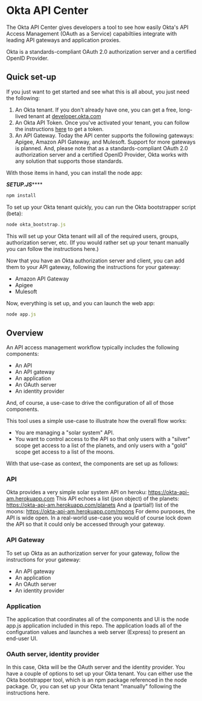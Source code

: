 # Okta API Center

The Okta API Center gives developers a tool to see how easily Okta's API Access Management (OAuth as a Service) capabiltiies integrate with leading API gateways and application proxies.

Okta is a standards-compliant OAuth 2.0 authorization server and a certified OpenID Provider.

## Quick set-up

If you just want to get started and see what this is all about, you just need the following:

1. An Okta tenant. If you don't already have one, you can get a free, long-lived tenant at [developer.okta.com](https://developer.okta.com/signup/)
2. An Okta API Token. Once you've activated your tenant, you can follow the instructions [here](https://developer.okta.com/docs/api/getting_started/getting_a_token) to get a token.
3. An API Gateway. Today the API center supports the following gateways: Apigee, Amazon API Gateway, and Mulesoft. Support for more gateways is planned. And, please note that as a standards-compliant OAuth 2.0 authorization server and a certified OpenID Provider, Okta works with any solution that supports those standards.

With those items in hand, you can install the node app:

*************SETUP.JS*****************

```javascript
npm install
```

To set up your Okta tenant quickly, you can run the Okta bootstrapper script (beta):

```javascript
node okta_bootstrap.js
```

This will set up your Okta tenant will all of the required users, groups, authorization server, etc. (If you would rather set up your tenant manually you can follow the instructions here.)

Now that you have an Okta authorization server and client, you can add them to your API gateway, following the instructions for your gateway:

* Amazon API Gateway
* Apigee
* Mulesoft

Now, everything is set up, and you can launch the web app:

```javascript
node app.js
```

## Overview

An API access management workflow typically includes the following components:
* An API
* An API gateway
* An application
* An OAuth server
* An identity provider

And, of course, a use-case to drive the configuration of all of those components.

This tool uses a simple use-case to illustrate how the overall flow works:

* You are managing a "solar system" API.
* You want to control access to the API so that only users with a "silver" scope get access to a list of the planets, and only users with a "gold" scope get access to a list of the moons.

With that use-case as context, the components are set up as follows:

### API
Okta provides a very simple solar system API on heroku: https://okta-api-am.herokuapp.com
This API echoes a list (json object) of the planets: https://okta-api-am.herokuapp.com/planets
And a (partial!) list of the moons: https://okta-api-am.herokuapp.com/moons
For demo purposes, the API is wide open. In a real-world use-case you would of course lock down the API so that it could only be accessed through your gateway.

### API Gateway
To set up Okta as an authorization server for your gateway, follow the instructions for your gateway:
* An API gateway
* An application
* An OAuth server
* An identity provider

### Application
The application that coordinates all of the components and UI is the node app.js application included in this repo. The application loads all of the configuration values and launches a web server (Express) to present an end-user UI.

### OAuth server, identity provider
In this case, Okta will be the OAuth server and the identity provider. You have a couple of options to set up your Okta tenant. You can either use the Okta bootstrapper tool, which is an npm package referenced in the node package. Or, you can set up your Okta tenant "manually" following the instructions here.